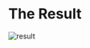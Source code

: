 # The Result


![result](https://github.com/user-attachments/assets/04ae65c5-29fa-4933-a347-63e74289c7db)
